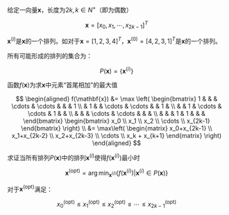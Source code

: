 给定一向量$\mathbf{x}$，长度为$2k, k \in N^+$（即为偶数）

$$\mathbf{x} = [x_0, x_1, \cdots, x_{2k-1}]^T$$

$\mathbf{x}^{(i)}$是$\mathbf{x}$的一个排列。如对于$\mathbf{x} = [1, 2, 3, 4]^T$，$\mathbf{x}^{(0)} = [4, 2, 3, 1]^T$是$\mathbf{x}$的一个排列。

所有可能形成的排列的集合为：

$$P(\mathbf{x}) = \{\mathbf{x}^{(i)}\}$$

函数$f(\mathbf{x})$为求$\mathbf{x}$中元素“首尾相加”的最大值

$$
\begin{aligned}
    f(\mathbf{x}) &= \max \left(
        \begin{bmatrix}
            1 &   &   & \cdots & \cdots &   &   & 1 \\
            & 1 &   & \cdots & \cdots &   & 1 &   \\
            &   & 1 & \cdots & \cdots & 1 &   &   \\
            &   &   & \cdots & \cdots &   &   &   \\
            &   &   & 1 & 1 &   &   &
        \end{bmatrix}
        \begin{bmatrix}
            x_0 \\ x_1 \\ x_2 \\ \cdots \\ x_{2k-1}
        \end{bmatrix}
    \right) \\
    &= \max\left(
            \begin{matrix}
                x_0+x_{2k-1} \\ x_1+x_{2k-2} \\ x_2+x_{2k-3} \\ \cdots \\ x_k + x_{k+1}
            \end{matrix}
        \right)
\end{aligned}    
$$

求证当所有排列$P(\mathbf{x})$中的排列$\mathbf{x}^{(i)}$使得$f(\mathbf{x}^{(i)})$最小时

$$\mathbf{x}^{(\text{opt})} = \arg\min_{\mathbf{x}^{(i)}}
    \{f(\mathbf{x}^{(i)}) \big| \mathbf{x}^{(i)} \in P(\mathbf{x})\}
$$

对于$\mathbf{x}^{(\text{opt})}$满足：

$$x_0^{(\text{opt})} \leq x_1^{(\text{opt})} \leq x_2^{(\text{opt})} \leq \cdots \leq x_{2k-1}^{(\text{opt})} $$